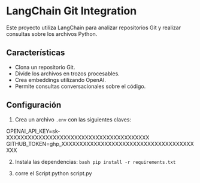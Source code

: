 # LangChain Git Integration

Este proyecto utiliza LangChain para analizar repositorios Git y realizar consultas sobre los archivos Python.

## Características
- Clona un repositorio Git.
- Divide los archivos en trozos procesables.
- Crea embeddings utilizando OpenAI.
- Permite consultas conversacionales sobre el código.

## Configuración
1. Crea un archivo `.env` con las siguientes claves:

OPENAI_API_KEY=sk-XXXXXXXXXXXXXXXXXXXXXXXXXXXXXXXXXXXXXXXX GITHUB_TOKEN=ghp_XXXXXXXXXXXXXXXXXXXXXXXXXXXXXXXXXXXXXXXX


2. Instala las dependencias:
```bash pip install -r requirements.txt```

3. corre el Script 
python script.py
